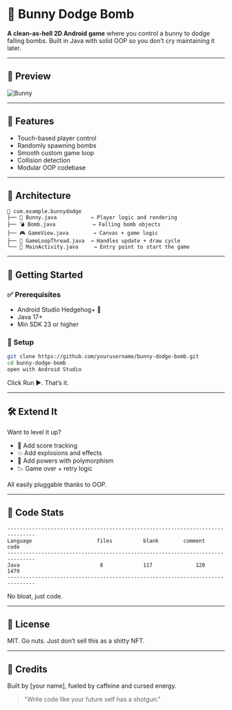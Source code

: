 
# 🐰 Bunny Dodge Bomb

**A clean-as-hell 2D Android game** where you control a bunny to dodge falling bombs. Built in Java with solid OOP so you don’t cry maintaining it later.

---

## 📸 Preview

![Bunny](https://clan.akamai.steamstatic.com/images//39294784/443b299ed825edac8d75b9e06c674f13d874e55b.gif)

---

## 🎯 Features

- Touch-based player control
- Randomly spawning bombs
- Smooth custom game loop
- Collision detection
- Modular OOP codebase

---

## 🧱 Architecture

```text
📁 com.example.bunnydodge
├── 🐇 Bunny.java           → Player logic and rendering
├── 💣 Bomb.java            → Falling bomb objects
├── 🎮 GameView.java        → Canvas + game logic
├── 🔁 GameLoopThread.java  → Handles update + draw cycle
└── 📱 MainActivity.java     → Entry point to start the game
```

---

## 🚀 Getting Started

### ✅ Prerequisites
- Android Studio Hedgehog+ 🦔
- Java 17+
- Min SDK 23 or higher

### 🔧 Setup
```bash
git clone https://github.com/yourusername/bunny-dodge-bomb.git
cd bunny-dodge-bomb
open with Android Studio
```

Click Run ▶️. That’s it.

---

## 🛠️ Extend It

Want to level it up?
- 🎯 Add score tracking
- 💥 Add explosions and effects
- 🧠 Add powers with polymorphism
- 📉 Game over + retry logic

All easily pluggable thanks to OOP.

---

## 🧪 Code Stats

```
-------------------------------------------------------------------------------
Language                     files          blank        comment           code
-------------------------------------------------------------------------------
Java                          8             117              120            1479
-------------------------------------------------------------------------------
```

No bloat, just code.

---

## 📄 License

MIT. Go nuts. Just don’t sell this as a shitty NFT.

---

## 👊 Credits

Built by [your name], fueled by caffeine and cursed energy.

> "Write code like your future self has a shotgun."


